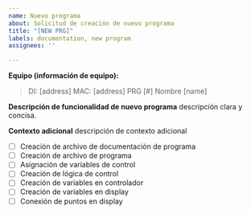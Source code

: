 ```yaml
---
name: Nuevo programa
about: Solicitud de creación de nuevo programa
title: "[NEW PRG]"
labels: documentation, new program
assignees: ''

---
```


**Equipo (información de equipo):**
 > DI: [address]
 > MAC: [address]
 > PRG [#]
 > Nombre [name]

**Descripción de funcionalidad de nuevo programa**
descripción clara y concisa.

**Contexto adicional**
descripción de contexto adicional

- [ ] Creación de archivo de documentación de programa
- [ ] Creación de archivo de programa
- [ ] Asignación de variables de control
- [ ] Creación de lógica de control
- [ ] Creación de variables en controlador
- [ ] Creación de variables en display
- [ ] Conexión de puntos en display
